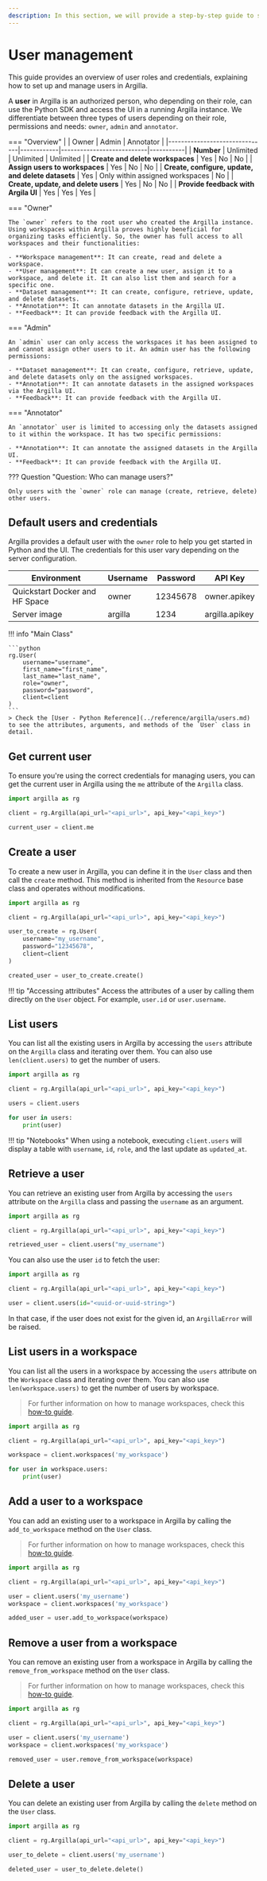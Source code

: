 ```yaml
---
description: In this section, we will provide a step-by-step guide to show how to manage users and their credentials.
---
```


# User management

This guide provides an overview of user roles and credentials, explaining how to set up and manage users in Argilla.

A **user** in Argilla is an authorized person, who depending on their role, can use the Python SDK and access the UI in a running Argilla instance. We differentiate between three types of users depending on their role, permissions and needs: `owner`, `admin` and `annotator`.

=== "Overview"
    |                    | Owner      | Admin                     | Annotator |
        |-------------------------------|------------|---------------------------|-----------|
        | **Number**                    | Unlimited  | Unlimited                 | Unlimited |
        | **Create and delete workspaces** | Yes      | No                        | No        |
        | **Assign users to workspaces** | Yes        | No                        | No        |
        | **Create, configure, update, and delete datasets** | Yes | Only within assigned workspaces | No |
        | **Create, update, and delete users** | Yes  | No                        | No        |
        | **Provide feedback with Argila UI** | Yes   | Yes   | Yes       |


=== "Owner"

    The `owner` refers to the root user who created the Argilla instance. Using workspaces within Argilla proves highly beneficial for organizing tasks efficiently. So, the owner has full access to all workspaces and their functionalities:

    - **Workspace management**: It can create, read and delete a workspace.
    - **User management**: It can create a new user, assign it to a workspace, and delete it. It can also list them and search for a specific one.
    - **Dataset management**: It can create, configure, retrieve, update, and delete datasets.
    - **Annotation**: It can annotate datasets in the Argilla UI.
    - **Feedback**: It can provide feedback with the Argilla UI.

=== "Admin"

    An `admin` user can only access the workspaces it has been assigned to and cannot assign other users to it. An admin user has the following permissions:

    - **Dataset management**: It can create, configure, retrieve, update, and delete datasets only on the assigned workspaces.
    - **Annotation**: It can annotate datasets in the assigned workspaces via the Argilla UI.
    - **Feedback**: It can provide feedback with the Argilla UI.

=== "Annotator"

    An `annotator` user is limited to accessing only the datasets assigned to it within the workspace. It has two specific permissions:

    - **Annotation**: It can annotate the assigned datasets in the Argilla UI.
    - **Feedback**: It can provide feedback with the Argilla UI.

??? Question "Question: Who can manage users?"

    Only users with the `owner` role can manage (create, retrieve, delete) other users.

## Default users and credentials

Argilla provides a default user with the `owner` role to help you get started in Python and the UI. The credentials for this user vary depending on the server configuration.

| Environment                   | Username | Password    | API Key        |
|-------------------------------|----------|-------------|----------------|
| Quickstart Docker and HF Space | owner    | 12345678    | owner.apikey   |
| Server image                  | argilla  | 1234        | argilla.apikey |

!!! info "Main Class"

    ```python
    rg.User(
        username="username",
        first_name="first_name",
        last_name="last_name",
        role="owner",
        password="password",
        client=client
    )
    ```
    > Check the [User - Python Reference](../reference/argilla/users.md) to see the attributes, arguments, and methods of the `User` class in detail.

## Get current user

To ensure you're using the correct credentials for managing users, you can get the current user in Argilla using the `me` attribute of the `Argilla` class.

```python
import argilla as rg

client = rg.Argilla(api_url="<api_url>", api_key="<api_key>")

current_user = client.me
```

## Create a user

To create a new user in Argilla, you can define it in the `User` class and then call the `create` method. This method is inherited from the `Resource` base class and operates without modifications.

```python
import argilla as rg

client = rg.Argilla(api_url="<api_url>", api_key="<api_key>")

user_to_create = rg.User(
    username="my_username",
    password="12345678",
    client=client
)

created_user = user_to_create.create()
```
!!! tip "Accessing attributes"
    Access the attributes of a user by calling them directly on the `User` object. For example, `user.id` or `user.username`.

## List users

You can list all the existing users in Argilla by accessing the `users` attribute on the `Argilla` class and iterating over them. You can also use `len(client.users)` to get the number of users.

```python
import argilla as rg

client = rg.Argilla(api_url="<api_url>", api_key="<api_key>")

users = client.users

for user in users:
    print(user)
```
!!! tip "Notebooks"
    When using a notebook, executing `client.users` will display a table with `username`, `id`, `role`, and the last update as `updated_at`.

## Retrieve a user

You can retrieve an existing user from Argilla by accessing the `users` attribute on the `Argilla` class and passing the `username` as an argument.

```python
import argilla as rg

client = rg.Argilla(api_url="<api_url>", api_key="<api_key>")

retrieved_user = client.users("my_username")
```

You can also use the user `id` to fetch the user:
```python
import argilla as rg

client = rg.Argilla(api_url="<api_url>", api_key="<api_key>")

user = client.users(id="<uuid-or-uuid-string>")
```

In that case, if the user does not exist for the given id, an `ArgillaError` will be raised.

## List users in a workspace

You can list all the users in a workspace by accessing the `users` attribute on the `Workspace` class and iterating over them. You can also use `len(workspace.users)` to get the number of users by workspace.

> For further information on how to manage workspaces, check this [how-to guide](workspace.md).

```python
import argilla as rg

client = rg.Argilla(api_url="<api_url>", api_key="<api_key>")

workspace = client.workspaces('my_workspace')

for user in workspace.users:
    print(user)
```

## Add a user to a workspace

You can add an existing user to a workspace in Argilla by calling the `add_to_workspace` method on the `User` class.

> For further information on how to manage workspaces, check this [how-to guide](workspace.md).

```python
import argilla as rg

client = rg.Argilla(api_url="<api_url>", api_key="<api_key>")

user = client.users('my_username')
workspace = client.workspaces('my_workspace')

added_user = user.add_to_workspace(workspace)
```

## Remove a user from a workspace

You can remove an existing user from a workspace in Argilla by calling the `remove_from_workspace` method on the `User` class.

> For further information on how to manage workspaces, check this [how-to guide](workspace.md).

```python
import argilla as rg

client = rg.Argilla(api_url="<api_url>", api_key="<api_key>")

user = client.users('my_username')
workspace = client.workspaces('my_workspace')

removed_user = user.remove_from_workspace(workspace)
```

## Delete a user

You can delete an existing user from Argilla by calling the `delete` method on the `User` class.

```python
import argilla as rg

client = rg.Argilla(api_url="<api_url>", api_key="<api_key>")

user_to_delete = client.users('my_username')

deleted_user = user_to_delete.delete()
```
